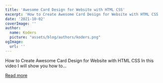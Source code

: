 ```yaml
---
title: 'Awesome Card Design for Website with HTML CSS'
excerpt: 'How to Create Awesome Card Design for Website with HTML CSS  In this video I will show you how to...'
date: '2021-10-02'
coverImage: ''
author:
  name: Koders
  picture: "assets/blog/authors/koders.png"
ogImage:
  url: ''
---
```


How to Create Awesome Card Design for Website with HTML CSS  In this video I will show you how to...

[Read more](https://dev.to/codewithsadee/awesome-card-design-for-website-with-html-css-46i)
